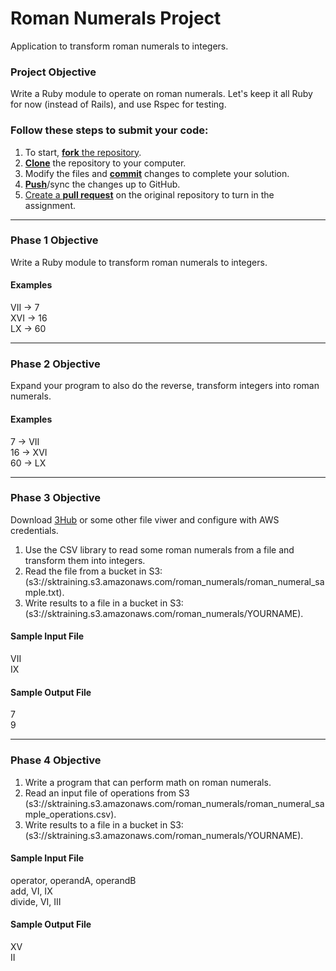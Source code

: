 # Roman Numerals Project
Application to transform roman numerals to integers.

### Project Objective
Write a Ruby module to operate on roman numerals. Let's keep it all Ruby for now (instead of Rails), and use Rspec for testing.

### Follow these steps to submit your code:

1. To start, [**fork** the repository](forking).
1. [**Clone**](ref-clone) the repository to your computer.
1. Modify the files and [**commit**](ref-commit) changes to complete your solution.
1. [**Push**](ref-push)/sync the changes up to GitHub.
1. [Create a **pull request**](pull-request) on the original repository to turn in the assignment.

---

### Phase 1 Objective
Write a Ruby module to transform roman numerals to integers.

#### Examples

VII -> 7  
XVI -> 16  
LX -> 60  

---

### Phase 2 Objective
Expand your program to also do the reverse, transform integers into roman numerals.

#### Examples

7 -> VII  
16 -> XVI  
60 -> LX  

---

### Phase 3 Objective
Download [3Hub](https://itunes.apple.com/us/app/3hub/id427515976?mt=12) or some other file viwer and configure with AWS credentials.

1. Use the CSV library to read some roman numerals from a file and transform them into integers. 
1. Read the file from a bucket in S3: (s3://sktraining.s3.amazonaws.com/roman_numerals/roman_numeral_sample.txt).
1. Write results to a file in a bucket in S3: (s3://sktraining.s3.amazonaws.com/roman_numerals/YOURNAME).

#### Sample Input File
VII  
IX  

#### Sample Output File
7  
9  

---

### Phase 4 Objective
1. Write a program that can perform math on roman numerals.
1. Read an input file of operations from S3 (s3://sktraining.s3.amazonaws.com/roman_numerals/roman_numeral_sample_operations.csv).
1. Write results to a file in a bucket in S3: (s3://sktraining.s3.amazonaws.com/roman_numerals/YOURNAME).

#### Sample Input File 
operator, operandA, operandB  
add, VI, IX  
divide, VI, III

#### Sample Output File  
XV  
II  
